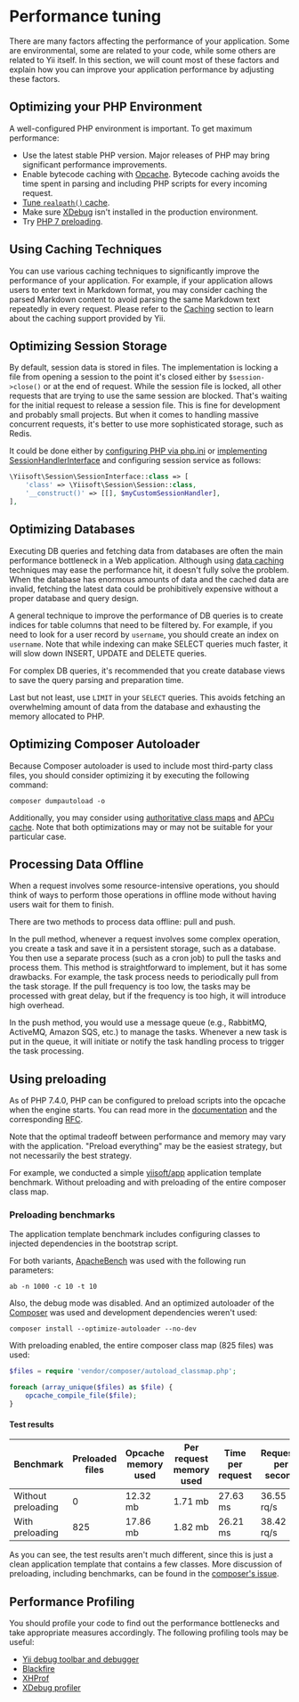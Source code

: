 # Performance tuning

There are many factors affecting the performance of your application. Some are environmental, some are related 
to your code, while some others are related to Yii itself. In this section, we will count most of these
factors and explain how you can improve your application performance by adjusting these factors.


## Optimizing your PHP Environment <span id="optimizing-php"></span>

A well-configured PHP environment is important. To get maximum performance:

- Use the latest stable PHP version. Major releases of PHP may bring significant performance improvements.
- Enable bytecode caching with [Opcache](https://secure.php.net/opcache). 
  Bytecode caching avoids the time spent in parsing and including PHP scripts for every incoming request.
- [Tune `realpath()` cache](https://github.com/samdark/realpath_cache_tuner).
- Make sure [XDebug](https://xdebug.org/) isn't installed in the production environment.
- Try [PHP 7 preloading](https://wiki.php.net/rfc/preload).

## Using Caching Techniques <span id="using-caching"></span>

You can use various caching techniques to significantly improve the performance of your application. For example,
if your application allows users to enter text in Markdown format, you may consider caching the parsed Markdown
content to avoid parsing the same Markdown text repeatedly in every request. Please refer to 
the [Caching](../caching/overview.md) section to learn about the caching support provided by Yii.


## Optimizing Session Storage <span id="optimizing-session"></span>

By default, session data is stored in files. The implementation is locking a file from opening a session to the point it's
closed either by `$session->close()` or at the end of request.
While the session file is locked, all other requests that are trying to use the same session are blocked. That's waiting for the
initial request to release a session file. This is fine for development and probably small projects. But when it comes 
to handling massive concurrent requests, it's better to use more sophisticated storage, such as Redis.

It could be done either by [configuring PHP via php.ini](https://www.digitalocean.com/community/tutorials/how-to-set-up-a-redis-server-as-a-session-handler-for-php-on-ubuntu-14-04)
or [implementing SessionHandlerInterface](https://www.sitepoint.com/saving-php-sessions-in-redis/) and configuring
session service as follows:

```php
\Yiisoft\Session\SessionInterface::class => [
    'class' => \Yiisoft\Session\Session::class,
    '__construct()' => [[], $myCustomSessionHandler],
],
```

## Optimizing Databases <span id="optimizing-databases"></span>

Executing DB queries and fetching data from databases are often the main performance bottleneck in
a Web application. Although using [data caching](../caching/data.md) techniques may ease the performance hit,
it doesn't fully solve the problem. When the database has enormous amounts of data and the cached data are invalid, 
fetching the latest data could be prohibitively expensive without a proper database and query design.

A general technique to improve the performance of DB queries is to create indices for table columns that
need to be filtered by. For example, if you need to look for a user record by `username`, you should create an index
on `username`. Note that while indexing can make SELECT queries much faster, it will slow down INSERT, UPDATE and DELETE queries.

For complex DB queries, it's recommended that you create database views to save the query parsing and preparation time.

Last but not least, use `LIMIT` in your `SELECT` queries. This avoids fetching an overwhelming amount of data from the database
and exhausting the memory allocated to PHP.


## Optimizing Composer Autoloader <span id="optimizing-autoloader"></span>

Because Composer autoloader is used to include most third-party class files, you should consider optimizing it
by executing the following command:

```
composer dumpautoload -o
```

Additionally, you may consider using
[authoritative class maps](https://getcomposer.org/doc/articles/autoloader-optimization.md#optimization-level-2-a-authoritative-class-maps)
and [APCu cache](https://getcomposer.org/doc/articles/autoloader-optimization.md#optimization-level-2-b-apcu-cache).
Note that both optimizations may or may not be suitable for your particular case.


## Processing Data Offline <span id="processing-data-offline"></span>

When a request involves some resource-intensive operations, you should think of ways to perform those operations
in offline mode without having users wait for them to finish.

There are two methods to process data offline: pull and push. 

In the pull method, whenever a request involves some complex operation, you create a task and save it in a persistent 
storage, such as a database. You then use a separate process (such as a cron job) to pull the tasks and process them.
This method is straightforward to implement, but it has some drawbacks. For example, the task process needs to periodically pull
from the task storage. If the pull frequency is too low, the tasks may be processed with great delay, but if the frequency
is too high, it will introduce high overhead.

In the push method, you would use a message queue (e.g., RabbitMQ, ActiveMQ, Amazon SQS, etc.) to manage the tasks. 
Whenever a new task is put in the queue, it will initiate or notify the task handling process to trigger the task processing.

## Using preloading

As of PHP 7.4.0, PHP can be configured to preload scripts into the opcache when the engine starts.
You can read more in the [documentation](https://www.php.net/manual/en/opcache.preloading.php)
and the corresponding [RFC](https://wiki.php.net/rfc/preload).

Note that the optimal tradeoff between performance and memory may vary with the application. "Preload everything"
may be the easiest strategy, but not necessarily the best strategy.

For example, we conducted a simple [yiisoft/app](https://github.com/yiisoft/app) application template benchmark.
Without preloading and with preloading of the entire composer class map.

### Preloading benchmarks

The application template benchmark includes configuring classes to injected dependencies in the bootstrap script.

For both variants, [ApacheBench](https://httpd.apache.org/docs/2.4/programs/ab.html)
was used with the following run parameters:

```shell
ab -n 1000 -c 10 -t 10
```

Also, the debug mode was disabled. And an optimized autoloader of the [Composer](https://getcomposer.org) was used
and development dependencies weren't used:

```shell
composer install --optimize-autoloader --no-dev
```

With preloading enabled, the entire composer class map (825 files) was used:

```php
$files = require 'vendor/composer/autoload_classmap.php';

foreach (array_unique($files) as $file) {
    opcache_compile_file($file);
}
```

#### Test results

| Benchmark          | Preloaded files | Opcache memory used | Per request memory used | Time per request | Requests per second |
|--------------------|-----------------|---------------------|-------------------------|------------------|---------------------|
| Without preloading | 0               | 12.32 mb            | 1.71 mb                 | 27.63 ms         | 36.55 rq/s          |
| With preloading    | 825             | 17.86 mb            | 1.82 mb                 | 26.21 ms         | 38.42 rq/s          |

As you can see, the test results aren't much different, since this is just a clean application template
that contains a few classes. More discussion of preloading, including benchmarks,
can be found in the [composer's issue](https://github.com/composer/composer/issues/7777).

## Performance Profiling <span id="performance-profiling"></span>

You should profile your code to find out the performance bottlenecks and take appropriate measures accordingly.
The following profiling tools may be useful:

- [Yii debug toolbar and debugger](https://github.com/yiisoft/yii2-debug/blob/master/docs/guide/README.md)
- [Blackfire](https://blackfire.io/)
- [XHProf](https://secure.php.net/manual/en/book.xhprof.php)
- [XDebug profiler](https://xdebug.org/docs/profiler)
